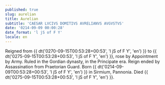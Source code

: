 ```yaml
---
published: true
slug: aurelian
title: Aurelian
subtitle: 'CAESAR LVCIVS DOMITIVS AVRELIANVS AVGVSTVS'
date: '0214-09-09 00:00:28'
date_format: 'l jS of F Y'
locale: en
---
```


Reigned from {{ dt('0270-09-15T00:53:28+00:53', 'l jS of F Y', 'en') }} to {{ dt('0275-09-15T00:53:28+00:53', 'l jS of F Y', 'en') }}, rose by Appointment by Army. Ruled in the Gordian dynasty, in the Principate era. Reign ended by Assassination from Praetorian Guard. Born {{ dt('0214-09-09T00:53:28+00:53', 'l jS of F Y', 'en') }} in Sirmium, Pannonia. Died {{ dt('0275-09-15T00:53:28+00:53', 'l jS of F Y', 'en') }}.
